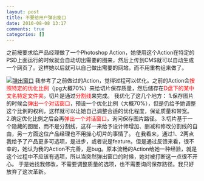```yaml
---
layout: post
title: 不要给用户弹出窗口
date: 2010-08-08 13:17
comments: true
categories: []
---
```

之前按要求给产品经理做了一个Photoshop Action，她使用这个Action在特定的PSD上面运行的时候就会自动切出需要的图来，然后上传到CMS就可以自动生成一个网页了。这样她以后就可以自己做出需要的网站，而不用重构组来做了。

<a href="http://yuguo.us/files/2010/08/2010-8-8-13-18-34.png"><img class="aligncenter size-full wp-image-51" title="弹出窗口" src="http://yuguo.us/files/2010/08/2010-8-8-13-18-34.png" alt="弹出窗口"   /></a>
我参考了之前做过的Action，觉得过程可以优化。之前的Action会<span style="color: #ff0000;">按照特定的优化比例</span>（jpg大概70%）来给切片保存质量，然后储存在<span style="color: #ff0000;">D盘下的某中文名特定文件夹</span>。切片是通过<span style="color: #ff0000;">分割线</span>来完成。
我优化了这几个地方：
1.保存图片的时候会<span style="color: #ff0000;">弹出一个对话窗口</span>，预设一个优化比例（大概70%），但是仍给予她调整这个比例的权利，这样就可以让她自己调整合适的优化程度，保证质量和带宽。
2.确定优化比例之后会再<span style="color: #ff0000;">弹出一个对话窗口</span>，询问保存图片路径。
3.切片基于一个隐藏的图层，而不是分割线，这样一来给予设计师增加、删减和修改分割线的自由，另一方面这位产品经理也不用操心切片的事情了。
在我看来，通过1、2两点我给予了产品更多可选项，是进步，或者说是feature。但是通过反馈来看，很不幸的，她认为我的Action不完善，是bug。原本流畅的Action给她一种经验，就是这个过程中不应该有选项，所以当突然弹出窗口的时候，她对被打断这一点很不开心。
于是她找我修改，不需要调整质量的选项，也不需要询问保存路径。我只好放弃了这次革新。
